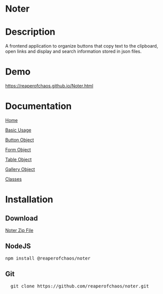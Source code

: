 # Noter

# Description
A frontend application to organize buttons that copy text to the clipboard, open links and display and search information stored in json files.

# Demo
<a href = "https://reaperofchaos.github.io/Noter.html">https://reaperofchaos.github.io/Noter.html</a><br />

# Documentation
<a href="https://github.com/reaperofchaos/noter/wiki">Home</a>

<a href="https://github.com/reaperofchaos/noter/wiki/Basic-Usage">Basic Usage</a>

<a href="https://github.com/reaperofchaos/noter/wiki/Button-Object">Button Object</a>

<a href="https://github.com/reaperofchaos/noter/wiki/Forms-Object">Form Object</a>

<a href="https://github.com/reaperofchaos/noter/wiki/Table-Object">Table Object</a>

<a href="https://github.com/reaperofchaos/noter/wiki/Gallery-Object">Gallery Object</a>

<a href="https://github.com/reaperofchaos/noter/wiki/Classes">Classes</a>

# Installation
## Download
<a href="https://github.com/reaperofchaos/noter/archive/master.zip">Noter Zip File </a>

## NodeJS
<pre>
npm install @reaperofchaos/noter
</pre>

## Git
<pre>
  git clone https://github.com/reaperofchaos/noter.git
</pre>
